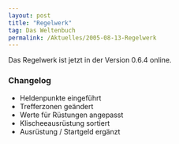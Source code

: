 ```yaml
---
layout: post
title: "Regelwerk"
tag: Das Weltenbuch
permalink: /Aktuelles/2005-08-13-Regelwerk
---
```


Das Regelwerk ist jetzt in der Version 0.6.4 online.

### Changelog

- Heldenpunkte eingeführt
- Trefferzonen geändert
- Werte für Rüstungen angepasst
- Klischeeausrüstung sortiert
- Ausrüstung / Startgeld ergänzt


